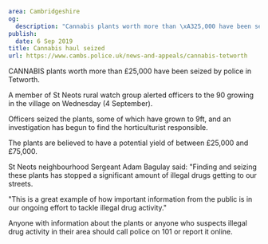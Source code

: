 ```yaml
area: Cambridgeshire
og:
  description: "Cannabis plants worth more than \xA325,000 have been seized by police in Tetworth."
publish:
  date: 6 Sep 2019
title: Cannabis haul seized
url: https://www.cambs.police.uk/news-and-appeals/cannabis-tetworth
```

CANNABIS plants worth more than £25,000 have been seized by police in Tetworth.

A member of St Neots rural watch group alerted officers to the 90 growing in the village on Wednesday (4 September).

Officers seized the plants, some of which have grown to 9ft, and an investigation has begun to find the horticulturist responsible.

The plants are believed to have a potential yield of between £25,000 and £75,000.

St Neots neighbourhood Sergeant Adam Bagulay said: "Finding and seizing these plants has stopped a significant amount of illegal drugs getting to our streets.

"This is a great example of how important information from the public is in our ongoing effort to tackle illegal drug activity."

Anyone with information about the plants or anyone who suspects illegal drug activity in their area should call police on 101 or report it online.
